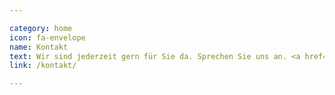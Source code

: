 ```yaml
---

category: home
icon: fa-envelope
name: Kontakt
text: Wir sind jederzeit gern für Sie da. Sprechen Sie uns an. <a href="tel:+49 (0)3533 4826-0">Telefonisch</a> oder auch per <script src='/js/email-plain.js'></script><noscript>Bitte Javascript aktivieren.</noscript>.
link: /kontakt/

---
```

